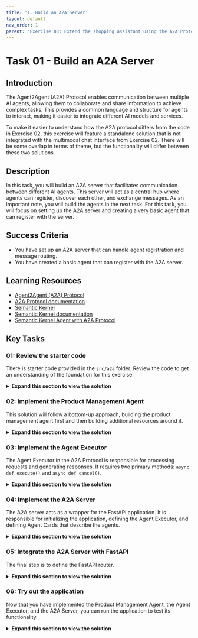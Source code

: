 ```yaml
---
title: '1. Build an A2A Server'
layout: default
nav_order: 1
parent: 'Exercise 03: Extend the shopping assistant using the A2A Protocol'
---
```


# Task 01 - Build an A2A Server

## Introduction

The Agent2Agent (A2A) Protocol enables communication between multiple AI agents, allowing them to collaborate and share information to achieve complex tasks. This provides a common language and structure for agents to interact, making it easier to integrate different AI models and services.

To make it easier to understand how the A2A protocol differs from the code in Exercise 02, this exercise will feature a standalone solution that is not integrated with the multimodal chat interface from Exercise 02. There will be some overlap in terms of theme, but the functionality will differ between these two solutions.

## Description

In this task, you will build an A2A server that facilitates communication between different AI agents. This server will act as a central hub where agents can register, discover each other, and exchange messages. As an important note, you will build the agents in the next task. For this task, you will focus on setting up the A2A server and creating a very basic agent that can register with the server.

## Success Criteria

- You have set up an A2A server that can handle agent registration and message routing.
- You have created a basic agent that can register with the A2A server.

## Learning Resources

- [Agent2Agent (A2A) Protocol](https://github.com/a2aproject/A2A)
- [A2A Protocol documentation](https://a2a-protocol.org/latest/)
- [Semantic Kernel](https://github.com/microsoft/semantic-kernel/)
- [Semantic Kernel documentation](https://learn.microsoft.com/semantic-kernel/)
- [Semantic Kernel Agent with A2A Protocol](https://github.com/a2aproject/a2a-samples/tree/main/samples/python/agents/semantickernel)

## Key Tasks

### 01: Review the starter code

There is starter code provided in the `src/a2a` folder. Review the code to get an understanding of the foundation for this exercise.

<details markdown="block">
<summary><strong>Expand this section to view the solution</strong></summary>

The starter code includes several directories with the following structure:

- `agent`: Contains the implementation of the AI agents that will handle specific tasks and interact with the A2A server. These agents do not exist but you will create one simple agent as part of this task and extend them in the next task.
- `api`: This will contain an API layer built using FastAPI to handle incoming requests and route them to the appropriate agents. This file does not exist and you will create it as part of this task.
- `static`: CSS and JavaScript files that will be used by the HTML template. The file `static/js/chat.js` contains a reference to the "Product Management Agent" but is otherwise generic and does not need to know the details of how the agent works.
- `templates`: HTML template for rendering the single-page application.

In addition, there are two main files:

- `gunicorn.conf.py`: This configuration file is used to set up the Gunicorn server, which will serve the FastAPI application.
- `main.py`: This file is the entry point for the FastAPI application and is responsible for initializing the app and including the API routes.

</details>

### 02: Implement the Product Management Agent

This solution will follow a bottom-up approach, building the product management agent first and then building additional resources around it.

<details markdown="block">
<summary><strong>Expand this section to view the solution</strong></summary>

Create a new file named `product_management_agent.py` in the `src/a2a/agent` directory. This agent will handle product-related queries and interact with the A2A server. Add the following import and load statements to the top of this file.

```python
import asyncio
import logging
import os
from collections.abc import AsyncIterable
from enum import Enum
from typing import TYPE_CHECKING, Annotated, Any, Literal
import httpx
import openai
from azure.identity import DefaultAzureCredential, get_bearer_token_provider
from dotenv import load_dotenv
from pydantic import BaseModel
from semantic_kernel.agents import ChatCompletionAgent, ChatHistoryAgentThread
from semantic_kernel.connectors.ai.open_ai import (
    AzureChatCompletion,
    OpenAIChatCompletion,
    OpenAIChatPromptExecutionSettings,
)
from semantic_kernel.contents import (
    FunctionCallContent,
    FunctionResultContent,
    StreamingChatMessageContent,
    StreamingTextContent,
)
from semantic_kernel.functions import KernelArguments, kernel_function

if TYPE_CHECKING:
    from semantic_kernel.connectors.ai.chat_completion_client_base import (
        ChatCompletionClientBase,
    )
    from semantic_kernel.contents import ChatMessageContent

logger = logging.getLogger(__name__)
load_dotenv()
```

Next, add the following chat service configuration code to your file.

```python
# region Chat Service Configuration


class ChatServices(str, Enum):
    """Enum for supported chat completion services."""

    AZURE_OPENAI = 'azure_openai'
    OPENAI = 'openai'


service_id = 'default'


def get_chat_completion_service(
    service_name: ChatServices,
) -> 'ChatCompletionClientBase':
    """Return an appropriate chat completion service based on the service name.

    Args:
        service_name (ChatServices): Service name.

    Returns:
        ChatCompletionClientBase: Configured chat completion service.

    Raises:
        ValueError: If the service name is not supported or required environment variables are missing.
    """
    if service_name == ChatServices.AZURE_OPENAI:
        return _get_azure_openai_chat_completion_service()
    if service_name == ChatServices.OPENAI:
        return _get_openai_chat_completion_service()
    raise ValueError(f'Unsupported service name: {service_name}')


def _get_azure_openai_chat_completion_service() -> AzureChatCompletion:
    """Return Azure OpenAI chat completion service with managed identity.

    Returns:
        AzureChatCompletion: The configured Azure OpenAI service.
    """
    endpoint = os.getenv('gpt_endpoint')
    deployment_name = os.getenv('gpt_deployment')
    api_version = os.getenv('gpt_api_version')
    api_key = os.getenv('gpt_api_key')

    if not endpoint:
        raise ValueError("gpt_endpoint is required")
    if not deployment_name:
        raise ValueError("gpt_deployment is required")
    if not api_version:
        raise ValueError("gpt_api_version is required")

    # Use managed identity if no API key is provided
    if not api_key:
        # Create Azure credential for managed identity
        credential = DefaultAzureCredential()
        token_provider = get_bearer_token_provider(
            credential, "https://cognitiveservices.azure.com/.default"
        )
        
        # Create OpenAI client with managed identity
        async_client = openai.AsyncAzureOpenAI(
            azure_endpoint=endpoint,
            azure_ad_token_provider=token_provider,
            api_version=api_version,
        )
        
        return AzureChatCompletion(
            service_id=service_id,
            deployment_name=deployment_name,
            async_client=async_client,
        )
    else:
        # Fallback to API key authentication for local development
        return AzureChatCompletion(
            service_id=service_id,
            deployment_name=deployment_name,
            endpoint=endpoint,
            api_key=api_key,
            api_version=api_version,
        )


def _get_openai_chat_completion_service() -> OpenAIChatCompletion:
    """Return OpenAI chat completion service.

    Returns:
        OpenAIChatCompletion: Configured OpenAI service.
    """
    return OpenAIChatCompletion(
        service_id=service_id,
        ai_model_id=os.getenv('OPENAI_MODEL_ID'),
        api_key=os.getenv('OPENAI_API_KEY'),
    )


# endregion
```

This code sets up the configuration for connecting to either Azure OpenAI or OpenAI services, depending on the environment variables provided. In this training, you will use Azure OpenAI, but the code supports both services. The `_get_azure_openai_chat_completion_service()` function uses the GPT deployment details that you have already set up in Exercise 01, so there are no additional configuration steps needed.

Next, add the following code to define a response format model:

```python
# region Response Format


class ResponseFormat(BaseModel):
    """A Response Format model to direct how the model should respond."""

    status: Literal['input_required', 'completed', 'error'] = 'input_required'
    message: str


# endregion
```

Then, the next step is to create the Product Management Agent. Add the following code to this file:

```python
# region Semantic Kernel Agent


class SemanticKernelProductManagementAgent:
    """Wraps Semantic Kernel-based agents to handle Zava product management tasks."""

    agent: ChatCompletionAgent
    thread: ChatHistoryAgentThread = None
    SUPPORTED_CONTENT_TYPES = ['text', 'text/plain']

    def __init__(self):
        # Configure the chat completion service explicitly
        chat_service = get_chat_completion_service(ChatServices.AZURE_OPENAI)

        # Define the main ProductManagerAgent to delegate tasks to the appropriate agents
        self.agent = ChatCompletionAgent(
            service=chat_service,
            name='ProductManagerAgent',
            instructions=(
                "Your role is to carefully analyze the user's request and respond as best as you can. "
                'Your primary goal is precise and efficient delegation to ensure customers and employees receive accurate and specialized '
                'assistance promptly.'
            ),
            plugins=[],
            arguments=KernelArguments(
                settings=OpenAIChatPromptExecutionSettings(
                    response_format=ResponseFormat,
                )
            ),
        )

    async def invoke(self, user_input: str, session_id: str) -> dict[str, Any]:
        """Handle synchronous tasks (like tasks/send).

        Args:
            user_input (str): User input message.
            session_id (str): Unique identifier for the session.

        Returns:
            dict: A dictionary containing the content, task completion status,
            and user input requirement.
        """
        await self._ensure_thread_exists(session_id)

        # Use SK's get_response for a single shot
        response = await self.agent.get_response(
            messages=user_input,
            thread=self.thread,
        )
        return self._get_agent_response(response.content)

    async def stream(
        self,
        user_input: str,
        session_id: str,
    ) -> AsyncIterable[dict[str, Any]]:
        """For streaming tasks we yield the SK agent's invoke_stream progress.

        Args:
            user_input (str): User input message.
            session_id (str): Unique identifier for the session.

        Yields:
            dict: A dictionary containing the content, task completion status,
            and user input requirement.
        """
        await self._ensure_thread_exists(session_id)

        plugin_notice_seen = False
        plugin_event = asyncio.Event()

        text_notice_seen = False
        chunks: list[StreamingChatMessageContent] = []

        async def _handle_intermediate_message(
            message: 'ChatMessageContent',
        ) -> None:
            """Handle intermediate messages from the agent."""
            nonlocal plugin_notice_seen
            if not plugin_notice_seen:
                plugin_notice_seen = True
                plugin_event.set()
            # An example of handling intermediate messages during function calling
            for item in message.items or []:
                if isinstance(item, FunctionResultContent):
                    logger.info(
                        f'SK Function Result:> {item.result} for function: {item.name}'
                    )
                elif isinstance(item, FunctionCallContent):
                    logger.info(
                        f'SK Function Call:> {item.name} with arguments: {item.arguments}'
                    )
                else:
                    logger.info(f'SK Message:> {item}')

        async for chunk in self.agent.invoke_stream(
            messages=user_input,
            thread=self.thread,
            on_intermediate_message=_handle_intermediate_message,
        ):
            if plugin_event.is_set():
                yield {
                    'is_task_complete': False,
                    'require_user_input': False,
                    'content': 'Processing function calls...',
                }
                plugin_event.clear()

            if any(isinstance(i, StreamingTextContent) for i in chunk.items):
                if not text_notice_seen:
                    yield {
                        'is_task_complete': False,
                        'require_user_input': False,
                        'content': 'Building the output...',
                    }
                    text_notice_seen = True
                chunks.append(chunk.message)

        if chunks:
            yield self._get_agent_response(sum(chunks[1:], chunks[0]))

    def _get_agent_response(
        self, message: 'ChatMessageContent'
    ) -> dict[str, Any]:
        """Extracts the structured response from the agent's message content.

        Args:
            message (ChatMessageContent): The message content from the agent.

        Returns:
            dict: A dictionary containing the content, task completion status, and user input requirement.
        """
        structured_response = ResponseFormat.model_validate_json(
            message.content
        )

        default_response = {
            'is_task_complete': False,
            'require_user_input': True,
            'content': 'We are unable to process your request at the moment. Please try again.',
        }

        if isinstance(structured_response, ResponseFormat):
            response_map = {
                'input_required': {
                    'is_task_complete': False,
                    'require_user_input': True,
                },
                'error': {
                    'is_task_complete': False,
                    'require_user_input': True,
                },
                'completed': {
                    'is_task_complete': True,
                    'require_user_input': False,
                },
            }

            response = response_map.get(structured_response.status)
            if response:
                return {**response, 'content': structured_response.message}

        return default_response

    async def _ensure_thread_exists(self, session_id: str) -> None:
        """Ensure the thread exists for the given session ID.

        Args:
            session_id (str): Unique identifier for the session.
        """
        if self.thread is None or self.thread.id != session_id:
            await self.thread.delete() if self.thread else None
            self.thread = ChatHistoryAgentThread(thread_id=session_id)


# endregion
```

The `__init__` method initializes the agent with specific instructions and an empty list of plugins, as you will not be implementing additional agents in this task. It defines one `ChatCompletionAgent` using the label `self.agent`. This default agent will serve as the entryway for all incoming requests, as the other agents will not directly receive requests.

Next, the `invoke` method is responsible for handling synchronous tasks. It ensures that a chat thread exists for the given session ID and then uses the agent to get a response based on the user's input. The response is processed to extract relevant information, such as whether the task is complete and if further user input is required.

The `stream` method handles streaming tasks, yielding progress updates as the agent processes the user's input. It also ensures that a chat thread exists for the session ID and uses the agent to invoke a streaming response. Intermediate messages are handled to provide updates on function calls and results.

The `_get_agent_response` method extracts structured responses from the agent's message content, mapping them to a dictionary format that includes task completion status and user input requirements.

The `_ensure_thread_exists` method ensures that a chat thread is created or reused based on the session ID.

</details>

### 03: Implement the Agent Executor

The Agent Executor in the A2A Protocol is responsible for processing requests and generating responses. It requires two primary methods: `async def execute()` and `async def cancel()`.

<details markdown="block">
<summary><strong>Expand this section to view the solution</strong></summary>

Create a new file named `agent_executor.py` in the `src/a2a/agent` directory. Add the following import statements to the top of this file:

```python
import logging

from a2a.server.agent_execution import AgentExecutor, RequestContext
from a2a.server.events.event_queue import EventQueue
from a2a.types import (
    TaskArtifactUpdateEvent,
    TaskState,
    TaskStatus,
    TaskStatusUpdateEvent,
)
from a2a.utils import (
    new_agent_text_message,
    new_task,
    new_text_artifact,
)
from .product_management_agent import SemanticKernelProductManagementAgent

logger = logging.getLogger(__name__)
```

This import includes a reference to the `SemanticKernelProductManagementAgent` that you created in the previous step. Next, you will create an executor class that inherits from `AgentExecutor` and implements the required methods.

```python
class SemanticKernelProductManagementExecutor(AgentExecutor):
    """SemanticKernelProductManagement Executor for A2A Protocol"""

    def __init__(self):
        self.agent = SemanticKernelProductManagementAgent()

    async def execute(
        self,
        context: RequestContext,
        event_queue: EventQueue,
    ) -> None:
        """Execute agent request with A2A protocol support
        
        Args:
            context: Request context containing user input and task info
            event_queue: Event queue for publishing task updates
        """
        query = context.get_user_input()
        task = context.current_task
        if not task:
            task = new_task(context.message)
            await event_queue.enqueue_event(task)

        async for partial in self.agent.stream(query, task.contextId):
            require_input = partial['require_user_input']
            is_done = partial['is_task_complete']
            text_content = partial['content']

            if require_input:
                await event_queue.enqueue_event(
                    TaskStatusUpdateEvent(
                        status=TaskStatus(
                            state=TaskState.input_required,
                            message=new_agent_text_message(
                                text_content,
                                task.contextId,
                                task.id,
                            ),
                        ),
                        final=True,
                        contextId=task.contextId,
                        taskId=task.id,
                    )
                )
            elif is_done:
                await event_queue.enqueue_event(
                    TaskArtifactUpdateEvent(
                        append=False,
                        contextId=task.contextId,
                        taskId=task.id,
                        lastChunk=True,
                        artifact=new_text_artifact(
                            name='current_result',
                            description='Result of request to agent.',
                            text=text_content,
                        ),
                    )
                )
                await event_queue.enqueue_event(
                    TaskStatusUpdateEvent(
                        status=TaskStatus(state=TaskState.completed),
                        final=True,
                        contextId=task.contextId,
                        taskId=task.id,
                    )
                )
            else:
                await event_queue.enqueue_event(
                    TaskStatusUpdateEvent(
                        status=TaskStatus(
                            state=TaskState.working,
                            message=new_agent_text_message(
                                text_content,
                                task.contextId,
                                task.id,
                            ),
                        ),
                        final=False,
                        contextId=task.contextId,
                        taskId=task.id,
                    )
                )

    async def cancel(
        self, context: RequestContext, event_queue: EventQueue
    ) -> None:
        """Cancel the current task execution"""
        logger.warning("Task cancellation requested but not implemented")
        raise Exception('cancel not supported')
```

This class contains two methods aside from a simple `__init__()` that instantiates a `SemanticKernelProductManagementAgent` for use in the class. The `execute` method processes the incoming request, retrieves the user input, and uses the `SemanticKernelProductManagementAgent` to handle the request. It streams partial responses and enqueues events to the event queue based on the agent's output. The `cancel` method is a placeholder for task cancellation functionality, which is not implemented in this example.

</details>

### 04: Implement the A2A Server

The A2A server acts as a wrapper for the FastAPI application. It is responsible for initializing the application, defining the Agent Executor, and defining Agent Cards that describe the agents.

<details markdown="block">
<summary><strong>Expand this section to view the solution</strong></summary>

Create a new file called `a2a_server.py` in the `src/a2a/agent` directory. Add the following import statements to the top of this file:

```python
import logging
import httpx

from a2a.server.apps import A2AStarletteApplication
from a2a.server.request_handlers import DefaultRequestHandler
from a2a.server.tasks import BasePushNotificationSender, InMemoryPushNotificationConfigStore, InMemoryTaskStore
from a2a.types import AgentCapabilities, AgentCard, AgentSkill

from .agent_executor import SemanticKernelProductManagementExecutor

logger = logging.getLogger(__name__)
```

This code defines the necessary imports for building the A2A server, including components from the A2A library and the previously defined `SemanticKernelProductManagementExecutor`.

Then, you will need to implement the `A2AServer` class, which will initialize a Starlette application. Starlette is a lightweight ASGI framework that is well-suited for building asynchronous web applications. FastAPI will mount on top of Starlette.

```python
class A2AServer:
    """A2A Server wrapper for the Zava Product Helper"""
    
    def __init__(self, httpx_client: httpx.AsyncClient, host: str = "localhost", port: int = 8001):
        self.httpx_client = httpx_client
        self.host = host
        self.port = port
        self._setup_server()
    
    def _setup_server(self):
        """Setup the A2A server with the product helper"""
        # Setup A2A components
        config_store = InMemoryPushNotificationConfigStore()
        push_sender = BasePushNotificationSender(self.httpx_client, config_store)
        
        request_handler = DefaultRequestHandler(
            agent_executor=SemanticKernelProductManagementExecutor(),
            task_store=InMemoryTaskStore(),
            push_config_store=config_store,
            push_sender=push_sender,
        )

        # Create A2A Starlette application
        self.a2a_app = A2AStarletteApplication(
            agent_card=self._get_agent_card(),
            http_handler=request_handler
        )
        
        logger.info(f"A2A server configured for {self.host}:{self.port}")
    
    def _get_agent_card(self) -> AgentCard:
        """Returns the Agent Card for the Zava Product Helper."""
        capabilities = AgentCapabilities(streaming=True)
        
        skill_product_helper = AgentSkill(
            id='product_helper_sk',
            name='Zava Product Helper',
            description=(
                'Handles customer inquiries about Zava products, including features, pricing, and ranking products based on customer needs.'
            ),
            tags=['product', 'catalog', 'customer-support', 'semantic-kernel'],
            examples=[
                'Which paint roller is best for smooth surfaces?',
                'Sell me on the benefits of the Zava paint sprayer.',
                'How many different types of paint brushes do you offer?',
                'What are the three most popular colors of paint?',
            ],
        )

        agent_card = AgentCard(
            name='Zava Product Helper',
            description=(
                'Zava Product Helper providing comprehensive product information and recommendations.'
            ),
            url=f'http://{self.host}:{self.port}/',
            version='1.0.0',
            defaultInputModes=['text'],
            defaultOutputModes=['text'],
            capabilities=capabilities,
            skills=[skill_product_helper],
        )

        return agent_card
    
    def get_starlette_app(self):
        """Get the Starlette app for mounting in FastAPI"""
        return self.a2a_app.build()
```

This class contains four methods. The `__init__` method initializes the server with an HTTP client, host, and port, and calls the `_setup_server` method to configure the A2A server. The `_setup_server` method sets up the necessary A2A components, including the request handler and the Starlette application. The `_get_agent_card` method defines the agent card for the Zava Product Helper, including its capabilities and skills. Finally, the `get_starlette_app` method returns the Starlette application for mounting in FastAPI.

</details>

### 05: Integrate the A2A Server with FastAPI

The final step is to define the FastAPI router.

<details markdown="block">
<summary><strong>Expand this section to view the solution</strong></summary>

Create a new file in the `src/a2a/api` directory called `chat.py`. Add the following import statements to the top of this file:

```python
import uuid
import logging
from typing import Dict

from fastapi import APIRouter, HTTPException
from fastapi.responses import StreamingResponse
from pydantic import BaseModel

from agent.product_management_agent import SemanticKernelProductManagementAgent

logger = logging.getLogger(__name__)
```

Then, define a router and a simple in-memory session store:

```python
router = APIRouter(prefix="/chat", tags=["chat"])

# In-memory session store (in production, use Redis or database)
product_management_agent = SemanticKernelProductManagementAgent()
active_sessions: Dict[str, str] = {}
```

FastAPI allows you to define classes to represent the shape of messages. Define two classes, one for chat messages and the other for chat responses.

```python
class ChatMessage(BaseModel):
    """Chat message model"""
    message: str
    session_id: str = None


class ChatResponse(BaseModel):
    """Chat response model"""
    response: str
    session_id: str
    is_complete: bool
    requires_input: bool
```

Now that you have message signatures defined, you will need to create four endpoints in total. The first is to send a message to the Product Management Agent.

```python
@router.post("/message", response_model=ChatResponse)
async def send_message(chat_message: ChatMessage):
    """Send a message to the product management agent and get a response"""
    try:
        # Generate session ID if not provided
        session_id = chat_message.session_id or str(uuid.uuid4())
        
        # Store session
        active_sessions[session_id] = session_id
        
        # Get response from agent
        response = await product_management_agent.invoke(chat_message.message, session_id)
        
        return ChatResponse(
            response=response.get('content', 'No response available'),
            session_id=session_id,
            is_complete=response.get('is_task_complete', False),
            requires_input=response.get('require_user_input', True)
        )
        
    except Exception as e:
        logger.error(f"Error processing chat message: {e}")
        raise HTTPException(status_code=500, detail=str(e))
```

Next, create an endpoint for streaming messages:

```python
@router.post("/stream")
async def stream_message(chat_message: ChatMessage):
    """Stream a response from the product management agent"""
    try:
        # Generate session ID if not provided
        session_id = chat_message.session_id or str(uuid.uuid4())
        
        # Store session
        active_sessions[session_id] = session_id
        
        async def generate_response():
            """Generate streaming response"""
            try:
                async for partial in product_management_agent.stream(
                    chat_message.message, session_id
                ):
                    # Format as SSE (Server-Sent Events)
                    content = partial.get('content', '')
                    is_complete = partial.get('is_task_complete', False)
                    requires_input = partial.get('require_user_input', False)
                    
                    response_data = {
                        "content": content,
                        "session_id": session_id,
                        "is_complete": is_complete,
                        "requires_input": requires_input
                    }
                    
                    yield f"data: {response_data}\n\n"
                    
                    if is_complete:
                        break
                        
            except Exception as e:
                logger.error(f"Error in streaming response: {e}")
                yield f"data: {{\"error\": \"{str(e)}\"}}\n\n"
        
        return StreamingResponse(
            generate_response(),
            media_type="text/plain",
            headers={
                "Cache-Control": "no-cache",
                "Connection": "keep-alive",
                "Access-Control-Allow-Origin": "*",
                "Access-Control-Allow-Headers": "*"
            }
        )
        
    except Exception as e:
        logger.error(f"Error setting up streaming: {e}")
        raise HTTPException(status_code=500, detail=str(e))
```

The final two endpoints deal with sessions. The first will get a list of existing sessions and the second will delete a specific chat session.

```python
@router.get("/sessions")
async def get_active_sessions():
    """Get list of active chat sessions"""
    return {"active_sessions": list(active_sessions.keys())}


@router.delete("/sessions/{session_id}")
async def clear_session(session_id: str):
    """Clear a specific chat session"""
    if session_id in active_sessions:
        del active_sessions[session_id]
        return {"message": f"Session {session_id} cleared"}
    else:
        raise HTTPException(status_code=404, detail="Session not found")
```

</details>

### 06: Try out the application

Now that you have implemented the Product Management Agent, the Agent Executor, and the A2A Server, you can run the application to test its functionality.

<details markdown="block">
<summary><strong>Expand this section to view the solution</strong></summary>

Navigate to the `src/` directory in your terminal and run the following command to start the application using Gunicorn:

```bash
python a2a\main.py
```

This command will start the FastAPI application, which includes the A2A server and the Product Management Agent. You should see output indicating that the server is running and listening on the specified host and port.

![An example of the A2A application running on port 8001.](../../media/Solution/0301_A2aApp1.png)

Navigate to `http://127.0.0.1:8001/agent-card/` in your web browser to access the agent card. This will return a JSON response with details about the Zava Product Helper agent.

![The Zava Product Helper agent card contains details on how to interact with this agent.](../../media/Solution/0301_A2aApp2.png)

From there, you can navigate to `http://127.0.0.1:8001/` to access the main application. This will display a simple interface where you can enter queries for the Product Management Agent. Ask the agent the following questions:

- "Which paint roller is best for smooth surfaces?"
- "Sell me on the benefits of the Zava paint sprayer."
- "How many different types of paint brushes do you offer?"

The agent should respond with relevant information based on the first two queries, but because the agent is not connected to any product database, it will not be able to provide a meaningful response to the third query.

</details>
